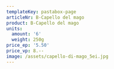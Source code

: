 ```yaml
---
templateKey: pastabox-page
articleNr: B-Capello del mago
product: B-Capello del mago
units:
  amount: '6'
  weight: 250g
price_ep: '5.50'
price_vp: 8.--
image: /assets/capello-di-mago_5ei.jpg
---
```


